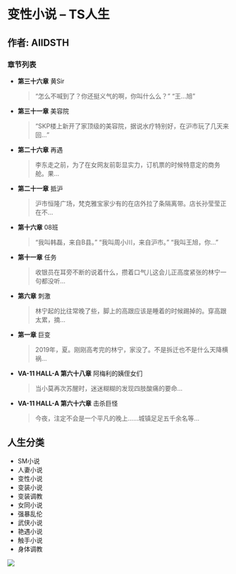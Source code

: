 # 变性小说 – TS人生

## 作者: AIIDSTH

### 章节列表

- **第三十六章** 黄Sir
  > “怎么不喊到了？你还挺义气的啊，你叫什么么？”
  > “王…旭”
  
- **第三十一章** 美容院
  > “SKP楼上新开了家顶级的美容院，据说水疗特别好，在沪市玩了几天来回…”

- **第二十六章** 再遇
  > 李东走之前，为了在女网友前彰显实力，订机票的时候特意定的商务舱。果…
  
- **第二十一章** 抵沪
  > 沪市恒隆广场，梵克雅宝家少有的在店外拉了条隔离带。店长孙莹莹正在不…

- **第十六章** 08班
  > “我叫韩磊，来自B县。”
  > “我叫周小川，来自沪市。” 
  > “我叫王旭，你…”

- **第十一章** 任务
  > 收银员在耳旁不断的说着什么，攒着口气儿这会儿正高度紧张的林宁一句都没听…

- **第六章** 刺激
  > 林宁起的比往常晚了些，脚上的高跟应该是睡着的时候踢掉的。穿高跟太累，摘…

- **第一章** 巨变
  > 2019年，夏。刚刚高考完的林宁，家没了。不是拆迁也不是什么天降横祸…

- **VA-11 HALL-A 第六十八章** 阿梅利的姨侄女们
  > 当小莫再次苏醒时，迷迷糊糊的发现四肢酸痛的要命…

- **VA-11 HALL-A 第六十六章** 击杀巨怪
  > 今夜，注定不会是一个平凡的晚上……城镇足足五千余名等…

## 人生分类
- SM小说
- 人妻小说
- 变性小说
- 变装小说
- 变装调教
- 女同小说
- 强暴乱伦
- 武侠小说
- 艳遇小说
- 触手小说
- 身体调教

![](http://pixel.wp.com/g.gif?v=ext&blog=156320774&post=0&tz=8&srv=halfts.com&j=1%3A14.3&host=halfts.com&ref=&fcp=3273&rand=0.786148154096953)